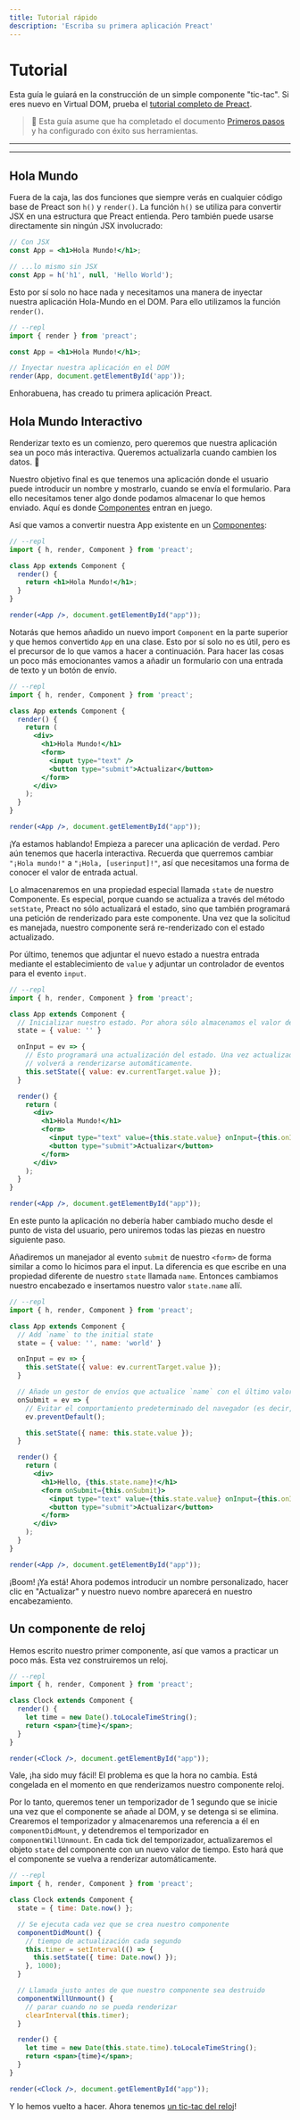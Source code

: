 ```yaml
---
title: Tutorial rápido
description: 'Escriba su primera aplicación Preact'
---
```


# Tutorial

Esta guía le guiará en la construcción de un simple componente "tic-tac". Si eres nuevo en Virtual DOM, prueba el [tutorial completo de Preact](/tutorial).

> :information_desk_person: Esta guía asume que ha completado el documento [Primeros pasos](/guide/v10/getting-started) y ha configurado con éxito sus herramientas.

---

<toc></toc>

---

## Hola Mundo

Fuera de la caja, las dos funciones que siempre verás en cualquier código base de Preact son `h()` y `render()`. La función `h()` se utiliza para convertir JSX en una estructura que Preact entienda. Pero también puede usarse directamente sin ningún JSX involucrado:

```jsx
// Con JSX
const App = <h1>Hola Mundo!</h1>;

// ...lo mismo sin JSX
const App = h('h1', null, 'Hello World');
```

Esto por sí solo no hace nada y necesitamos una manera de inyectar nuestra aplicación Hola-Mundo en el DOM. Para ello utilizamos la función `render()`.

```jsx
// --repl
import { render } from 'preact';

const App = <h1>Hola Mundo!</h1>;

// Inyectar nuestra aplicación en el DOM
render(App, document.getElementById('app'));
```

Enhorabuena, has creado tu primera aplicación Preact.

## Hola Mundo Interactivo

Renderizar texto es un comienzo, pero queremos que nuestra aplicación sea un poco más interactiva. Queremos actualizarla cuando cambien los datos. :star2:

Nuestro objetivo final es que tenemos una aplicación donde el usuario puede introducir un nombre y mostrarlo, cuando se envía el formulario. Para ello necesitamos tener algo donde podamos almacenar lo que hemos enviado. Aquí es donde [Componentes](/guide/v10/components) entran en juego.

Así que vamos a convertir nuestra App existente en un [Componentes](/guide/v10/components):

```jsx
// --repl
import { h, render, Component } from 'preact';

class App extends Component {
  render() {
    return <h1>Hola Mundo!</h1>;
  }
}

render(<App />, document.getElementById("app"));
```

Notarás que hemos añadido un nuevo import `Component` en la parte superior y que hemos convertido `App` en una clase. Esto por sí solo no es útil, pero es el precursor de lo que vamos a hacer a continuación. Para hacer las cosas un poco más emocionantes vamos a añadir un formulario con una entrada de texto y un botón de envío.

```jsx
// --repl
import { h, render, Component } from 'preact';

class App extends Component {
  render() {
    return (
      <div>
        <h1>Hola Mundo!</h1>
        <form>
          <input type="text" />
          <button type="submit">Actualizar</button>
        </form>
      </div>
    );
  }
}

render(<App />, document.getElementById("app"));
```

¡Ya estamos hablando! Empieza a parecer una aplicación de verdad. Pero aún tenemos que hacerla interactiva. Recuerda que querremos cambiar `"¡Hola mundo!"` a `"¡Hola, [userinput]!"`, así que necesitamos una forma de conocer el valor de entrada actual.

Lo almacenaremos en una propiedad especial llamada `state` de nuestro Componente. Es especial, porque cuando se actualiza a través del método `setState`, Preact no sólo actualizará el estado, sino que también programará una petición de renderizado para este componente. Una vez que la solicitud es manejada, nuestro componente será re-renderizado con el estado actualizado.

Por último, tenemos que adjuntar el nuevo estado a nuestra entrada mediante el establecimiento de `value` y adjuntar un controlador de eventos para el evento `input`.

```jsx
// --repl
import { h, render, Component } from 'preact';

class App extends Component {
  // Inicializar nuestro estado. Por ahora sólo almacenamos el valor de entrada
  state = { value: '' }

  onInput = ev => {
    // Esto programará una actualización del estado. Una vez actualizado, el componente
    // volverá a renderizarse automáticamente.
    this.setState({ value: ev.currentTarget.value });
  }

  render() {
    return (
      <div>
        <h1>Hola Mundo!</h1>
        <form>
          <input type="text" value={this.state.value} onInput={this.onInput} />
          <button type="submit">Actualizar</button>
        </form>
      </div>
    );
  }
}

render(<App />, document.getElementById("app"));
```

En este punto la aplicación no debería haber cambiado mucho desde el punto de vista del usuario, pero uniremos todas las piezas en nuestro siguiente paso.

Añadiremos un manejador al evento `submit` de nuestro `<form>` de forma similar a como lo hicimos para el input. La diferencia es que escribe en una propiedad diferente de nuestro `state` llamada `name`. Entonces cambiamos nuestro encabezado e insertamos nuestro valor `state.name` allí.

```jsx
// --repl
import { h, render, Component } from 'preact';

class App extends Component {
  // Add `name` to the initial state
  state = { value: '', name: 'world' }

  onInput = ev => {
    this.setState({ value: ev.currentTarget.value });
  }

  // Añade un gestor de envíos que actualice `name` con el último valor introducido.
  onSubmit = ev => {
    // Evitar el comportamiento predeterminado del navegador (es decir, no enviar el formulario aquí)
    ev.preventDefault();

    this.setState({ name: this.state.value });
  }

  render() {
    return (
      <div>
        <h1>Hello, {this.state.name}!</h1>
        <form onSubmit={this.onSubmit}>
          <input type="text" value={this.state.value} onInput={this.onInput} />
          <button type="submit">Actualizar</button>
        </form>
      </div>
    );
  }
}

render(<App />, document.getElementById("app"));
```

¡Boom! ¡Ya está! Ahora podemos introducir un nombre personalizado, hacer clic en "Actualizar" y nuestro nuevo nombre aparecerá en nuestro encabezamiento.

## Un componente de reloj

Hemos escrito nuestro primer componente, así que vamos a practicar un poco más. Esta vez construiremos un reloj.

```jsx
// --repl
import { h, render, Component } from 'preact';

class Clock extends Component {
  render() {
    let time = new Date().toLocaleTimeString();
    return <span>{time}</span>;
  }
}

render(<Clock />, document.getElementById("app"));
```

Vale, ¡ha sido muy fácil! El problema es que la hora no cambia. Está congelada en el momento en que renderizamos nuestro componente reloj.

Por lo tanto, queremos tener un temporizador de 1 segundo que se inicie una vez que el componente se añade al DOM, y se detenga si se elimina. Crearemos el temporizador y almacenaremos una referencia a él en `componentDidMount`, y detendremos el temporizador en `componentWillUnmount`. En cada tick del temporizador, actualizaremos el objeto `state` del componente con un nuevo valor de tiempo. Esto hará que el componente se vuelva a renderizar automáticamente.

```jsx
// --repl
import { h, render, Component } from 'preact';

class Clock extends Component {
  state = { time: Date.now() };

  // Se ejecuta cada vez que se crea nuestro componente
  componentDidMount() {
    // tiempo de actualización cada segundo
    this.timer = setInterval(() => {
      this.setState({ time: Date.now() });
    }, 1000);
  }

  // Llamada justo antes de que nuestro componente sea destruido
  componentWillUnmount() {
    // parar cuando no se pueda renderizar
    clearInterval(this.timer);
  }

  render() {
    let time = new Date(this.state.time).toLocaleTimeString();
    return <span>{time}</span>;
  }
}

render(<Clock />, document.getElementById("app"));
```

Y lo hemos vuelto a hacer. Ahora tenemos [un tic-tac del reloj](http://jsfiddle.net/developit/u9m5x0L7/embedded/result,js/)!
